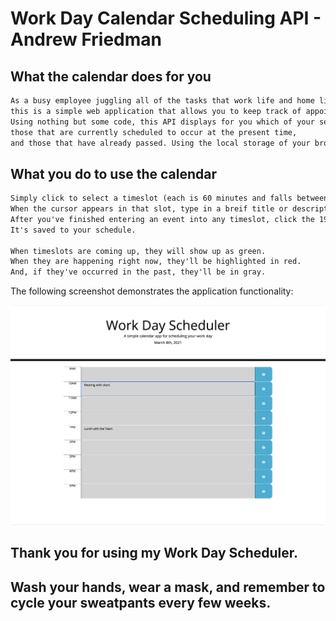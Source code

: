 # Work Day Calendar Scheduling API - Andrew Friedman



## What the calendar does for you

```md
As a busy employee juggling all of the tasks that work life and home life have in store for you during Covid-19 quarantine, 
this is a simple web application that allows you to keep track of appointments and the time. 
Using nothing but some code, this API displays for you which of your self-entered events are coming up, 
those that are currently scheduled to occur at the present time, 
and those that have already passed. Using the local storage of your browser, the app can make a long work day feel manageable.   
```

## What you do to use the calendar

```md
Simply click to select a timeslot (each is 60 minutes and falls between the hours of 9AM and 5PM). 
When the cursor appears in that slot, type in a breif title or description of the event. 
After you've finished entering an event into any timeslot, click the 1980s floppy disk icon to the right and boom! 
It's saved to your schedule.

When timeslots are coming up, they will show up as green. 
When they are happening right now, they'll be highlighted in red. 
And, if they've occurred in the past, they'll be in gray.
```

The following screenshot demonstrates the application functionality:

![The user clicks to select a timeslot, enters the event name and clicks the disk "save" button to the right.](https://github.com/andrewfriedman20/homework_05_ALF/blob/039fae0de428bcaccaffa4d039e31cd21b4e8da9/workdaycalendar.alf.jpg)

## Thank you for using my Work Day Scheduler. 
## Wash your hands, wear a mask, and remember to cycle your sweatpants every few weeks.
